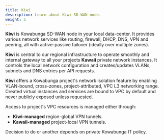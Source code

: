 ```yaml
---
title: Kiwi
description: Learn about Kiwi SD-WAN node.
weight: 5
---
```


**Kiwi** is Kowabunga SD-WAN node in your local data-center. It provides various network services like routing, firewall, DHCP, DNS, VPN and peering, all with active-passive failover (ideally over multiple zones).

**Kiwi** is central to our regional infrastructure to operate smoothly and internal gateway to all your projects **Kawaii** private network instances. It controls the local network configuration and creates/updates VLANs, subnets and DNS entries per API requests.

**Kiwi** offers a Kowabunga project's network isolation feature by enabling VLAN-bound, cross-zones, project-attributed, VPC L3 networking range. Created virtual instances and services are bound to VPC by default and never publicly exposed unless requested.

Access to project's VPC resources is managed either through:

- **Kiwi-managed** region-global VPN tunnels.
- **Kawaii-managed** project-local VPN tunnels.

Decision to do or another depends on private Kowabunga IT policy.
